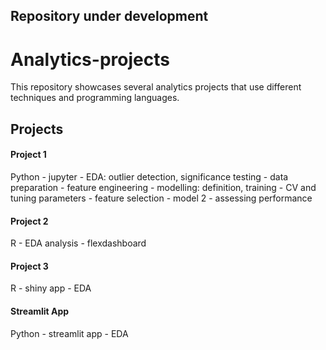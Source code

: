 ## Repository under development

# Analytics-projects
This repository showcases several analytics projects that use different techniques and programming languages.

## Projects

#### Project 1
Python - jupyter - EDA: outlier detection, significance testing - data preparation - feature engineering - modelling: definition, training - CV and tuning parameters -
    feature selection - model 2 - assessing performance

#### Project 2
R - EDA analysis - flexdashboard

#### Project 3
R - shiny app - EDA

#### Streamlit App
Python - streamlit app - EDA
